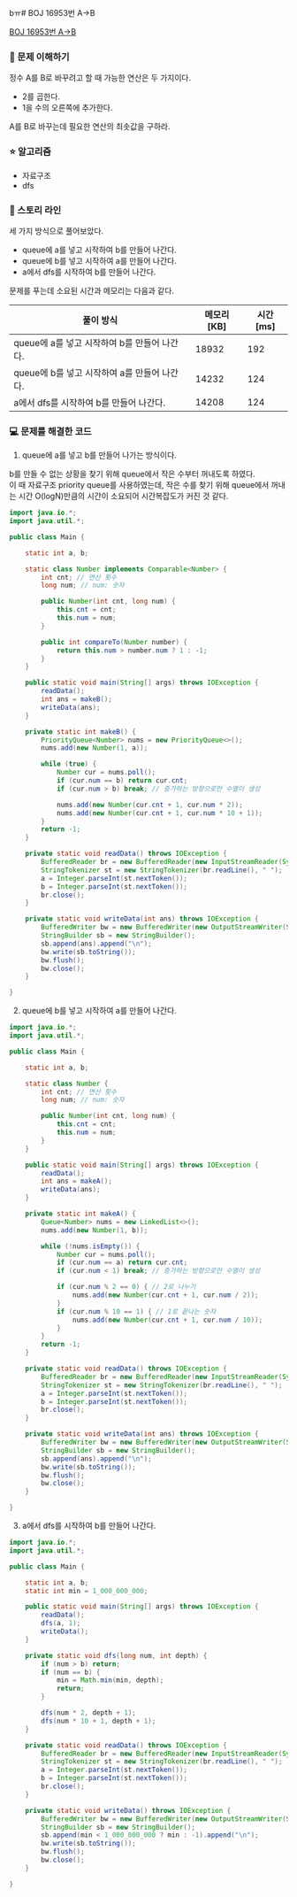 bㅠ# BOJ 16953번 A->B

[BOJ 16953번 A->B](https://www.acmicpc.net/problem/16953)

### 🤔 문제 이해하기

정수 A를 B로 바꾸려고 할 때 가능한 연산은 두 가지이다.

- 2를 곱한다.
- 1을 수의 오른쪽에 추가한다.

A를 B로 바꾸는데 필요한 연산의 최솟값을 구하라.

### ⭐ 알고리즘

- 자료구조
- dfs

### 📖 스토리 라인

세 가지 방식으로 풀어보았다.

- queue에 a를 넣고 시작하여 b를 만들어 나간다.
- queue에 b를 넣고 시작하여 a를 만들어 나간다.
- a에서 dfs를 시작하여 b를 만들어 나간다.

문제를 푸는데 소요된 시간과 메모리는 다음과 같다.

| 풀이 방식                                    | 메모리[KB] | 시간[ms] |
| -------------------------------------------- | ---------- | -------- |
| queue에 a를 넣고 시작하여 b를 만들어 나간다. | 18932      | 192      |
| queue에 b를 넣고 시작하여 a를 만들어 나간다. | 14232      | 124      |
| a에서 dfs를 시작하여 b를 만들어 나간다.      | 14208      | 124      |

### 💻 문제를 해결한 코드

1. queue에 a를 넣고 b를 만들어 나가는 방식이다.

b를 만들 수 없는 상황을 찾기 위해 queue에서 작은 수부터 꺼내도록 하였다. </br>
이 때 자료구조 priority queue를 사용하였는데, 작은 수를 찾기 위해 queue에서 꺼내는 시간 O(logN)만큼의 시간이 소요되어 시간복잡도가 커진 것 같다.

```java
import java.io.*;
import java.util.*;

public class Main {

    static int a, b;

    static class Number implements Comparable<Number> {
        int cnt; // 연산 횟수
        long num; // num: 숫자

        public Number(int cnt, long num) {
            this.cnt = cnt;
            this.num = num;
        }

        public int compareTo(Number number) {
            return this.num > number.num ? 1 : -1;
        }
    }

    public static void main(String[] args) throws IOException {
        readData();
        int ans = makeB();
        writeData(ans);
    }

    private static int makeB() {
        PriorityQueue<Number> nums = new PriorityQueue<>();
        nums.add(new Number(1, a));

        while (true) {
            Number cur = nums.poll();
            if (cur.num == b) return cur.cnt;
            if (cur.num > b) break; // 증가하는 방향으로만 수열이 생성

            nums.add(new Number(cur.cnt + 1, cur.num * 2));
            nums.add(new Number(cur.cnt + 1, cur.num * 10 + 1));
        }
        return -1;
    }

    private static void readData() throws IOException {
        BufferedReader br = new BufferedReader(new InputStreamReader(System.in));
        StringTokenizer st = new StringTokenizer(br.readLine(), " ");
        a = Integer.parseInt(st.nextToken());
        b = Integer.parseInt(st.nextToken());
        br.close();
    }

    private static void writeData(int ans) throws IOException {
        BufferedWriter bw = new BufferedWriter(new OutputStreamWriter(System.out));
        StringBuilder sb = new StringBuilder();
        sb.append(ans).append("\n");
        bw.write(sb.toString());
        bw.flush();
        bw.close();
    }

}
```

2. queue에 b를 넣고 시작하여 a를 만들어 나간다.

```java
import java.io.*;
import java.util.*;

public class Main {

    static int a, b;

    static class Number {
        int cnt; // 연산 횟수
        long num; // num: 숫자

        public Number(int cnt, long num) {
            this.cnt = cnt;
            this.num = num;
        }
    }

    public static void main(String[] args) throws IOException {
        readData();
        int ans = makeA();
        writeData(ans);
    }

    private static int makeA() {
        Queue<Number> nums = new LinkedList<>();
        nums.add(new Number(1, b));

        while (!nums.isEmpty()) {
            Number cur = nums.poll();
            if (cur.num == a) return cur.cnt;
            if (cur.num < 1) break; // 증가하는 방향으로만 수열이 생성

            if (cur.num % 2 == 0) { // 2로 나누기
                nums.add(new Number(cur.cnt + 1, cur.num / 2));
            }
            if (cur.num % 10 == 1) { // 1로 끝나는 숫자
                nums.add(new Number(cur.cnt + 1, cur.num / 10));
            }
        }
        return -1;
    }

    private static void readData() throws IOException {
        BufferedReader br = new BufferedReader(new InputStreamReader(System.in));
        StringTokenizer st = new StringTokenizer(br.readLine(), " ");
        a = Integer.parseInt(st.nextToken());
        b = Integer.parseInt(st.nextToken());
        br.close();
    }

    private static void writeData(int ans) throws IOException {
        BufferedWriter bw = new BufferedWriter(new OutputStreamWriter(System.out));
        StringBuilder sb = new StringBuilder();
        sb.append(ans).append("\n");
        bw.write(sb.toString());
        bw.flush();
        bw.close();
    }

}
```

3. a에서 dfs를 시작하여 b를 만들어 나간다.

```java
import java.io.*;
import java.util.*;

public class Main {

    static int a, b;
    static int min = 1_000_000_000;

    public static void main(String[] args) throws IOException {
        readData();
        dfs(a, 1);
        writeData();
    }

    private static void dfs(long num, int depth) {
        if (num > b) return;
        if (num == b) {
            min = Math.min(min, depth);
            return;
        }

        dfs(num * 2, depth + 1);
        dfs(num * 10 + 1, depth + 1);
    }

    private static void readData() throws IOException {
        BufferedReader br = new BufferedReader(new InputStreamReader(System.in));
        StringTokenizer st = new StringTokenizer(br.readLine(), " ");
        a = Integer.parseInt(st.nextToken());
        b = Integer.parseInt(st.nextToken());
        br.close();
    }

    private static void writeData() throws IOException {
        BufferedWriter bw = new BufferedWriter(new OutputStreamWriter(System.out));
        StringBuilder sb = new StringBuilder();
        sb.append(min < 1_000_000_000 ? min : -1).append("\n");
        bw.write(sb.toString());
        bw.flush();
        bw.close();
    }

}
```
